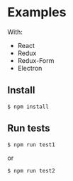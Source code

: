 # Examples

With:
 - React
 - Redux
 - Redux-Form
 - Electron

## Install

    $ npm install

## Run tests

    $ npm run test1

or

    $ npm run test2

